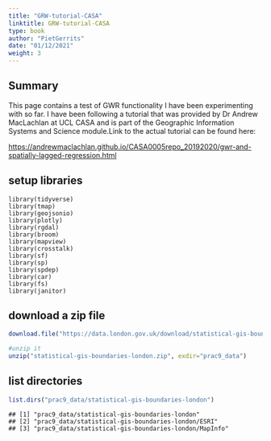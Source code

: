 ```yaml
---
title: "GRW-tutorial-CASA"
linktitle: GRW-tutorial-CASA
type: book
author: "PietGerrits"
date: "01/12/2021"
weight: 3
---
```




## Summary

This page contains a test of GWR functionality I have been experimenting with so far. I have been following a tutorial that was provided by Dr Andrew MacLachlan at UCL CASA and is part of the Geographic Information Systems and Science module.Link to the actual tutorial can be found here:

https://andrewmaclachlan.github.io/CASA0005repo_20192020/gwr-and-spatially-lagged-regression.html

## setup libraries

    library(tidyverse)
    library(tmap)
    library(geojsonio)
    library(plotly)
    library(rgdal)
    library(broom)
    library(mapview)
    library(crosstalk)
    library(sf)
    library(sp)
    library(spdep)
    library(car)
    library(fs)
    library(janitor)



## download a zip file


```r
download.file("https://data.london.gov.uk/download/statistical-gis-boundary-files-london/9ba8c833-6370-4b11-abdc-314aa020d5e0/statistical-gis-boundaries-london.zip",  destfile="statistical-gis-boundaries-london.zip")

#unzip it
unzip("statistical-gis-boundaries-london.zip", exdir="prac9_data")
```

## list directories


```r
list.dirs("prac9_data/statistical-gis-boundaries-london")
```

```
## [1] "prac9_data/statistical-gis-boundaries-london"        
## [2] "prac9_data/statistical-gis-boundaries-london/ESRI"   
## [3] "prac9_data/statistical-gis-boundaries-london/MapInfo"
```




